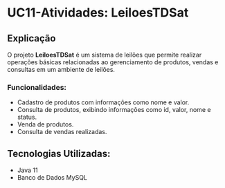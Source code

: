 # UC11-Atividades: LeiloesTDSat

## Explicação

O projeto **LeiloesTDSat** é um sistema de leilões que permite realizar operações básicas relacionadas ao gerenciamento de produtos, vendas e consultas em um ambiente de leilões.

### Funcionalidades:

- Cadastro de produtos com informações como nome e valor.
- Consulta de produtos, exibindo informações como id, valor, nome e status.
- Venda de produtos.
- Consulta de vendas realizadas.

## Tecnologias Utilizadas:

- Java 11
- Banco de Dados MySQL
